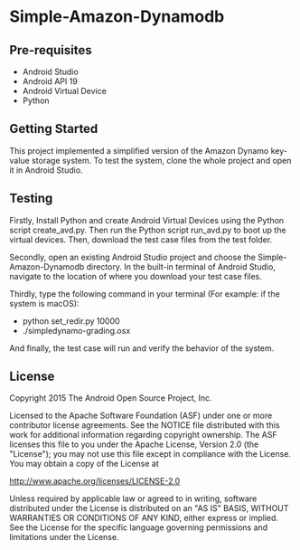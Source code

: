 Simple-Amazon-Dynamodb
===================================

Pre-requisites
--------------

- Android Studio
- Android API 19
- Android Virtual Device
- Python



Getting Started
---------------

This project implemented a simplified version of the Amazon Dynamo key-value storage system. To test the system, clone the whole project and open it in Android Studio. 


Testing
-------

Firstly, Install Python and create Android Virtual Devices using the Python script create_avd.py. Then run the Python script run_avd.py to boot up the virtual devices. Then, download the test case files from the test folder. 

Secondly, open an existing Android Studio project  and choose the Simple-Amazon-Dynamodb directory. In the built-in terminal of Android Studio, navigate to the location of where you download your test case files.

Thirdly, type the following command in your terminal (For example: if the system is macOS):
- python set_redir.py 10000
- ./simpledynamo-grading.osx 

And finally, the test case will run and verify the behavior of the system.


License
-------

Copyright 2015 The Android Open Source Project, Inc.

Licensed to the Apache Software Foundation (ASF) under one or more contributor
license agreements.  See the NOTICE file distributed with this work for
additional information regarding copyright ownership.  The ASF licenses this
file to you under the Apache License, Version 2.0 (the "License"); you may not
use this file except in compliance with the License.  You may obtain a copy of
the License at

http://www.apache.org/licenses/LICENSE-2.0

Unless required by applicable law or agreed to in writing, software
distributed under the License is distributed on an "AS IS" BASIS, WITHOUT
WARRANTIES OR CONDITIONS OF ANY KIND, either express or implied.  See the
License for the specific language governing permissions and limitations under
the License.

